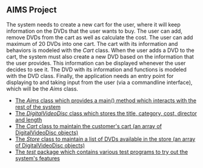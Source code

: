 ## AIMS Project

The system needs to create a new cart for the user, where it will keep information on the DVDs that the user wants to buy. The user can add, remove DVDs from the cart as well as calculate the cost. The user can add maximum of 20 DVDs into one cart. The cart with its information and behaviors is modeled with the <i>Cart</i> class. When the user adds a DVD to the cart, the system must also create a new DVD based on the information that the user provides. This information can be displayed whenever the user
decides to see it. The DVD with its information and functions is modeled with the DVD class. Finally, the application needs an entry point for displaying to and taking input from the user (via a commandline interface), which will be the <i>Aims</i> class.

- [The <i>Aims</i> class which provides a main() method which interacts with the rest of the system](src/hust/soict/cybersec/aims/aims.java)
- [The <i>DigitalVideoDisc</i> class which stores the title, category, cost, director and length](src/hust/soict/cybersec/aims/disc/DigitalVideoDisc.java)
- [The <i>Cart</i> class to maintain the customer's cart (an array of DigitalVideoDisc objects)](src/hust/soict/cybersec/aims/cart/Cart.java)
- [The <i>Store</i> class to maintain a list of DVDs available in the store (an array of DigitalVideoDisc objects)](src/hust/soict/cybersec/aims/store/Store.java)
- [The <i>test</i> package which contains various test programs to try out the system's features](src/hust/soict/cybersec/test)
